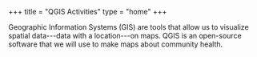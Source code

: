 +++
title = "QGIS Activities"
type = "home"
+++

Geographic Information Systems (GIS) are tools that allow us to visualize spatial data---data with a location---on maps. QGIS is an open-source software that we will use to make maps about community health.